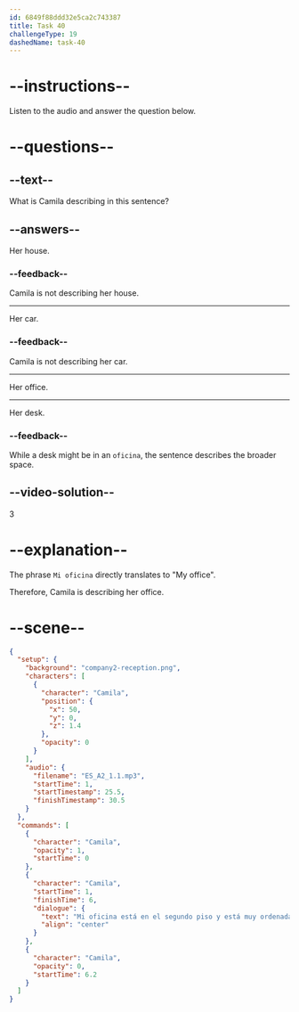 ```yaml
---
id: 6849f88ddd32e5ca2c743387
title: Task 40
challengeType: 19
dashedName: task-40
---
```


<!-- (Audio) Camila: Mi oficina está en el segundo piso y está muy ordenada hoy. -->

# --instructions--

Listen to the audio and answer the question below.

# --questions--

## --text--

What is Camila describing in this sentence?

## --answers--

Her house.

### --feedback--

Camila is not describing her house.

---

Her car.

### --feedback--

Camila is not describing her car.

---

Her office.

---

Her desk.

### --feedback--

While a desk might be in an `oficina`, the sentence describes the broader space.

## --video-solution--

3

# --explanation--

The phrase `Mi oficina` directly translates to "My office". 

Therefore, Camila is describing her office.

# --scene--

```json
{
  "setup": {
    "background": "company2-reception.png",
    "characters": [
      {
        "character": "Camila",
        "position": {
          "x": 50,
          "y": 0,
          "z": 1.4
        },
        "opacity": 0
      }
    ],
    "audio": {
      "filename": "ES_A2_1.1.mp3",
      "startTime": 1,
      "startTimestamp": 25.5,
      "finishTimestamp": 30.5
    }
  },
  "commands": [
    {
      "character": "Camila",
      "opacity": 1,
      "startTime": 0
    },
    {
      "character": "Camila",
      "startTime": 1,
      "finishTime": 6,
      "dialogue": {
        "text": "Mi oficina está en el segundo piso y está muy ordenada hoy.",
        "align": "center"
      }
    },
    {
      "character": "Camila",
      "opacity": 0,
      "startTime": 6.2
    }
  ]
}
```